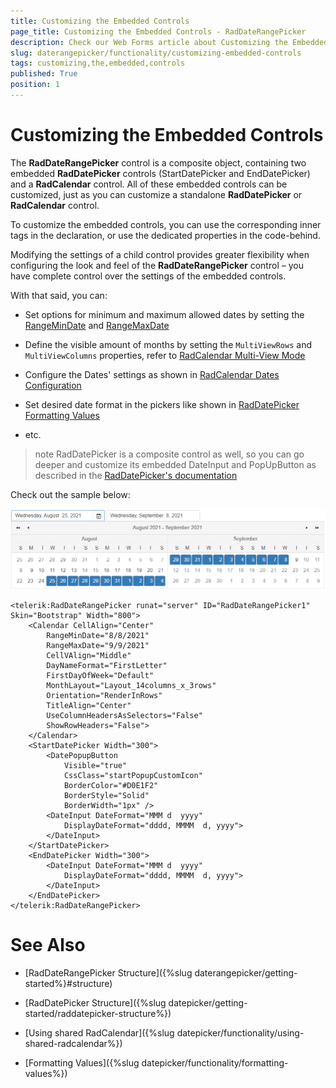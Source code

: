 ```yaml
---
title: Customizing the Embedded Controls
page_title: Customizing the Embedded Controls - RadDateRangePicker
description: Check our Web Forms article about Customizing the Embedded Controls.
slug: daterangepicker/functionality/customizing-embedded-controls
tags: customizing,the,embedded,controls
published: True
position: 1
---
```


# Customizing the Embedded Controls

The **RadDateRangePicker** control is a composite object, containing two embedded **RadDatePicker** controls (StartDatePicker and EndDatePicker) and a **RadCalendar** control. All of these embedded controls can be customized, just as you can customize a standalone **RadDatePicker** or **RadCalendar** control.
 
To customize the embedded controls, you can use the corresponding inner tags in the declaration, or use the dedicated properties in the code-behind.

Modifying the settings of a child control provides greater flexibility when configuring the look and feel of the **RadDateRangePicker** control – you have complete control over the settings of the embedded controls.

With that said, you can:

 - Set options for minimum and maximum allowed dates by setting the [RangeMinDate](https://docs.telerik.com/devtools/aspnet-ajax/api/server/Telerik.Web.UI/RadCalendar#rangemindate) and [RangeMaxDate](https://docs.telerik.com/devtools/aspnet-ajax/api/server/Telerik.Web.UI/RadCalendar#rangemaxdate)

 - Define the visible amount of months by setting the `MultiViewRows` and `MultiViewColumns` properties, refer to [RadCalendar Multi-View Mode](https://docs.telerik.com/devtools/aspnet-ajax/controls/calendar/functionality/multi-view-mode) 

 - Configure the Dates' settings as shown in [RadCalendar Dates Configuration](https://docs.telerik.com/devtools/aspnet-ajax/controls/calendar/functionality/dates-configuration)

 - Set desired date format in the pickers like shown in [RadDatePicker Formatting Values](https://docs.telerik.com/devtools/aspnet-ajax/controls/datepicker/functionality/formatting-values)

 - etc.

>note RadDatePicker is a composite control as well, so you can go deeper and customize its embedded DateInput and PopUpButton as described in the [RadDatePicker's documentation](https://docs.telerik.com/devtools/aspnet-ajax/controls/datepicker/functionality/customizing-embedded-controls)

Check out the sample below:

![Customized embedded controls](../images/embedded-controls.png)

````ASPX
<telerik:RadDateRangePicker runat="server" ID="RadDateRangePicker1" Skin="Bootstrap" Width="800">
    <Calendar CellAlign="Center"
        RangeMinDate="8/8/2021"
        RangeMaxDate="9/9/2021"
        CellVAlign="Middle"
        DayNameFormat="FirstLetter"
        FirstDayOfWeek="Default"
        MonthLayout="Layout_14columns_x_3rows"
        Orientation="RenderInRows"
        TitleAlign="Center"
        UseColumnHeadersAsSelectors="False"
        ShowRowHeaders="False">
    </Calendar>
    <StartDatePicker Width="300">
        <DatePopupButton
            Visible="true"
            CssClass="startPopupCustomIcon"
            BorderColor="#D0E1F2"
            BorderStyle="Solid"
            BorderWidth="1px" />
        <DateInput DateFormat="MMM d  yyyy"
            DisplayDateFormat="dddd, MMMM  d, yyyy">
        </DateInput>
    </StartDatePicker>
    <EndDatePicker Width="300">
        <DateInput DateFormat="MMM d  yyyy"
            DisplayDateFormat="dddd, MMMM  d, yyyy">
        </DateInput>
    </EndDatePicker>
</telerik:RadDateRangePicker>
````


# See Also

 * [RadDateRangePicker Structure]({%slug daterangepicker/getting-started%}#structure)

 * [RadDatePicker Structure]({%slug datepicker/getting-started/raddatepicker-structure%})

 * [Using shared RadCalendar]({%slug datepicker/functionality/using-shared-radcalendar%})

 * [Formatting Values]({%slug datepicker/functionality/formatting-values%})


